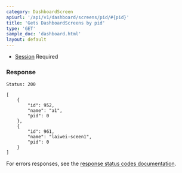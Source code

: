 ```yaml
---
category: DashboardScreen
apiurl: '/api/v1/dashboard/screens/pid/#{pid}'
title: 'Gets DashboardScreens by pid'
type: 'GET'
sample_doc: 'dashboard.html'
layout: default
---
```


* [Session](#/authentication) Required

### Response

```Status: 200```
```
[
    {
        "id": 952,
        "name": "a1",
        "pid": 0
    },
    {
        "id": 961,
        "name": "laiwei-sceen1",
        "pid": 0
    }
]
```

For errors responses, see the [response status codes documentation](#/response-status-codes).
